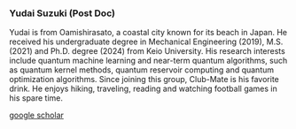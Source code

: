 ### Yudai Suzuki (Post Doc)

Yudai is from Oamishirasato, a coastal city known for its beach in Japan. He received his undergraduate degree in Mechanical Engineering (2019), M.S. (2021) and Ph.D. degree (2024) from Keio University. His research interests include quantum machine learning and near-term quantum algorithms, such as quantum kernel methods, quantum reservoir computing and quantum optimization algorithms. Since joining this group, Club-Mate is his favorite drink. He enjoys hiking, traveling, reading and watching football games in his spare time.

[google scholar](https://scholar.google.com/citations?hl=en&user=Rk3tl6AAAAAJ)



